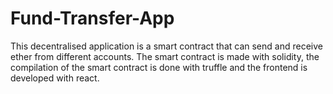# Fund-Transfer-App
 This decentralised application is a smart contract that can send and receive ether from different accounts. The smart contract is made with solidity, the compilation of the smart contract is done with truffle and the frontend is developed with react.
